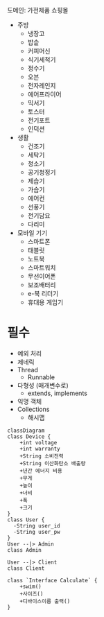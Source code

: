도메인:
가전제품 쇼핑몰

- 주방
  - 냉장고
  - 밥솥
  - 커피머신
  - 식기세척기
  - 정수기
  - 오븐
  - 전자레인지
  - 에어프라이어
  - 믹서기
  - 토스터
  - 전기포트
  - 인덕션
- 생활
  - 건조기
  - 세탁기
  - 청소기
  - 공기청정기
  - 제습기
  - 가습기
  - 에어컨
  - 선풍기
  - 전기담요
  - 다리미
- 모바일 기기
  - 스마트폰
  - 태블릿
  - 노트북
  - 스마트워치
  - 무선이어폰
  - 보조배터리
  - e-북 리더기
  - 휴대용 게임기

# 필수

- 예외 처리
- 제네릭
- Thread
  - Runnable
- 다형성 (매개변수로)
  - extends, implements
- 익명 객체
- Collections
  - 해시맵

```mermaid
classDiagram
class Device {
    +int voltage
    +int warranty
    +String 소비전력
    +String 이산화탄소 배출량
    +년간 에너지 비용
    +무게
    +높이
    +너비
    +폭
    +크기
}
class User {
  -String user_id
  -String user_pw
}
User --|> Admin
class Admin

User --|> Client
class Client

class `Interface Calculate` {
    +swim()
    +사이즈()
    +디바이스이름 출력()
}
```
